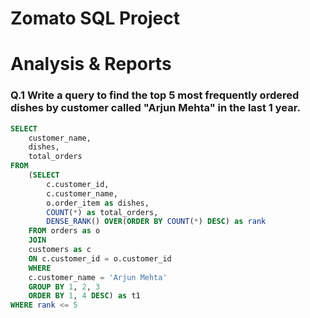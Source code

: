 # Zomato SQL Project


# Analysis & Reports


### Q.1 Write a query to find the top 5 most frequently ordered dishes by customer called "Arjun Mehta" in the last 1 year.
```sql
SELECT 
	customer_name,
	dishes,
	total_orders
FROM
	(SELECT 
		c.customer_id,
		c.customer_name,
		o.order_item as dishes,
		COUNT(*) as total_orders,
		DENSE_RANK() OVER(ORDER BY COUNT(*) DESC) as rank
	FROM orders as o
	JOIN
	customers as c
	ON c.customer_id = o.customer_id
	WHERE 
 	c.customer_name = 'Arjun Mehta'
	GROUP BY 1, 2, 3
	ORDER BY 1, 4 DESC) as t1
WHERE rank <= 5   

```
